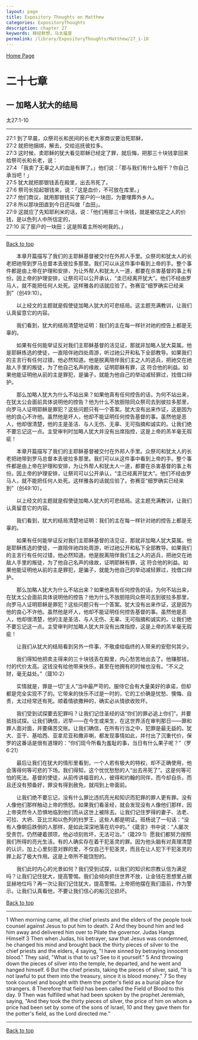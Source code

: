 ```yaml
---
layout: page
title: Expository Thoughts on Matthew
categories: ExpositoryThoughts
description: chapter 27
keywords: 释经默想，马太福音
permalink: /library/ExpositoryThoughts/Matthew/27_1-10
---
```

[ Home Page ]({{site.baseurl}}/index) <br>

<a name="0"></a>
# 二十七章 

## 一 加略人犹大的结局

太27:1-10

***

27:1 到了早晨，众祭司长和民间的长老大家商议要治死耶稣，<br>
27:2 就把他捆绑，解去，交给巡抚彼拉多。<br>
27:3 这时候，卖耶稣的犹大看见耶稣已经定了罪，就后悔，把那三十块钱拿回来给祭司长和长老，说：<br>
27:4 「我卖了无辜之人的血是有罪了。」他们说：「那与我们有什么相干？你自己承当吧！」<br>
27:5 犹大就把那银钱丢在殿里，出去吊死了。<br>
27:6 祭司长拾起银钱来，说：「这是血价，不可放在库里。」<br>
27:7 他们商议，就用那银钱买了窑户的一块田，为要埋葬外乡人。<br>
27:8 所以那块田直到今日还叫做「血田」。<br>
27:9 这就应了先知耶利米的话，说：「他们用那三十块钱，就是被估定之人的价钱，是以色列人中所估定的，<br>
27:10 买了窑户的一块田；这是照着主所吩咐我的。」<br>

***

[Back to top](#0)

&emsp;&emsp;本章开篇描写了我们的主耶稣基督被交付在外邦人手里。众祭司和犹太人的长老把祂带到罗马总督本丢彼拉多那里。我们可以从这件事中看到上帝的手。整个事件都是由上帝在护理和安排，为让外帮人和犹太人一道，都要在杀害基督的事上有份。因上帝的护理安排，让祭司可以公开承认，“圭已经离开犹大”。他们不经由罗马人，就不能把任何人处死。这样雅各的话就应验了。弥赛亚“细罗确实已经来到”（创49:10）。

&emsp;&emsp;以上经文的主题就是假使徒加略人犹大的可悲结局。这主题充满教训，让我们认真留意它的内容。

&emsp;&emsp;我们看到，犹大的结局清楚地证明：我们的主在每一样针对祂的控告上都是无辜的。

&emsp;&emsp;如果有任何能举证反对我们主耶稣基督的活见证，那就非加略人犹大莫属。他是耶稣拣选的使徒，一直陪伴祂四处周游，听过祂公开和私下全部教导。如果我们的主言行有任何过错，他必然知道。他是脱离陪伴我们主之人的逃兵，把祂交在祂敌人手里的叛徒，为了他自己名声的缘故，证明耶稣有罪，这 符合他的利益。如果他能证明他从前的主是罪犯，是骗子，就能为他自己的举动减轻罪过，找借口辩护。

&emsp;&emsp;那么加略人犹大为什么不站出来？如果他真有任何控告的话，为何不站出来，在犹太公会面前具体说明他的控告？他为什么不放胆陪同众祭司去到彼拉多那里，向罗马人证明耶稣是罪犯？这些问题只有一个答案。犹大没有出来作证，这是因为他的良心不许他。虽然他是坏人，他却不能证明任何控告基督的事。虽然他是恶人，他却很清楚，他的主是圣洁、与人无伤、无辜、无可指摘和诚实的。让我们绝不要忘记这一点。主受审判时加略人犹大并没有出席指控，这是上帝的羔羊毫无瑕疵！

&emsp;&emsp;本章开篇描写了我们的主耶稣基督被交付在外邦人手里。众祭司和犹太人的长老把祂带到罗马总督本丢彼拉多那里。我们可以从这件事中看到上帝的手。整个事件都是由上帝在护理和安排，为让外帮人和犹太人一道，都要在杀害基督的事上有份。因上帝的护理安排，让祭司可以公开承认，“圭已经离开犹大”。他们不经由罗马人，就不能把任何人处死。这样雅各的话就应验了。弥赛亚“细罗确实已经来到”（创49:10）。

&emsp;&emsp;以上经文的主题就是假使徒加略人犹大的可悲结局。这主题充满教训，让我们认真留意它的内容。

&emsp;&emsp;我们看到，犹大的结局清楚地证明：我们的主在每一样针对祂的控告上都是无辜的。

&emsp;&emsp;如果有任何能举证反对我们主耶稣基督的活见证，那就非加略人犹大莫属。他是耶稣拣选的使徒，一直陪伴祂四处周游，听过祂公开和私下全部教导。如果我们的主言行有任何过错，他必然知道。他是脱离陪伴我们主之人的逃兵，把祂交在祂敌人手里的叛徒，为了他自己名声的缘故，证明耶稣有罪，这 符合他的利益。如果他能证明他从前的主是罪犯，是骗子，就能为他自己的举动减轻罪过，找借口辩护。

&emsp;&emsp;那么加略人犹大为什么不站出来？如果他真有任何控告的话，为何不站出来，在犹太公会面前具体说明他的控告？他为什么不放胆陪同众祭司去到彼拉多那里，向罗马人证明耶稣是罪犯？这些问题只有一个答案。犹大没有出来作证，这是因为他的良心不许他。虽然他是坏人，他却不能证明任何控告基督的事。虽然他是恶人，他却很清楚，他的主是圣洁、与人无伤、无辜、无可指摘和诚实的。让我们绝不要忘记这一点。主受审判时加略人犹大并没有出席指控，这是上帝的羔羊毫无瑕疵！

&emsp;&emsp;让我们从犹大的结局看到另外一件事，不敬虔给临终的人带来的安慰何其少。

&emsp;&emsp;我们得知他把卖主得来的三十块钱丢在殿里，内心愁苦地出去了。他赚那钱，付的代价太高。这钱没有给他带来快乐，甚至在他拥有的时候也没有。“不义之财，毫无益处。”（箴10:2）

&emsp;&emsp;实情就是，罪是一切“主人”当中最严苛的。服侍它会有大量美好的承诺，但却都是完全实现不了的。它带来的快乐不过是一时的，它的工价确是忧愁、懊悔、自责，太过经常还有死。顺着情欲撒种的，确实必从情欲收败坏。

&emsp;&emsp;我们受到试探要去犯罪吗？让我们记住圣经的话“你们的罪必追上你们”，并要抵挡试探。让我们确信，迟早——在今生或来生，在这世界活在审判那日——罪和罪人面对面，并要痛苦交账。让我们确信，在所有行当之中，犯罪是最无益的。犹大、亚干、基哈西、亚拿尼亚和撒非喇，都发现事情如此，并付出了沉重代价，保罗的这番话是很有道理的：“你们现今所看为羞耻的事，当日有什么果子呢？”（罗6:21）

&emsp;&emsp;最后让我们在犹大的情形里看到，一个人若有极大的特权，却不正确使用，他会落得何等可悲的下场。我们得知，这个忧忧愁愁的人“出去吊死了”。这是何等可怕的死法。基督的使徒，从前传讲福音的人，彼得和约翰的同伴，而今却自杀，而且还没有预备好，罪没有得到赦免，就闯到上帝面前。

&emsp;&emsp;让我们绝不要忘记，没有什么罪比违抗亮光和知识而犯罪的罪人更有罪。没有人像他们那样触动上帝的愤怒。如果我们看圣经，就会发现没有人像他们那样，因上帝突然令人恐惧地临到他们而从这世上被除去。让我们记住罗得的妻子、法老、可拉、大坍、亚比兰和以色列的扫罗王，这些人都是明证。班杨说了一句话：“没有人像朝后跌倒的人那样，是如此深深地落在坑中的。”《箴言》书中说：“人屡次受责罚，仍然硬着颈项，他必顷刻败坏，无法可治。”（箴29:1）愿我们都努力按照我们所得的亮光生活。有的人确实存在着干犯圣灵的罪。因为他头脑有对真理清楚的认识，加上心里刻意对罪的爱，不仅自己干犯圣灵，而且在让人犯下干犯圣灵的罪上起了极大作用。这是上帝所不能饶恕的。

&emsp;&emsp;我们此时内心的光景如何？我们受到试探，以我们的知识和宗教认信为满足吗？让我们记住犹大，提高警惕。我们会倾向抓住世界不放，让金钱在思想里占据显赫地位吗？再一次让我们记住犹大，提高警惕。上帝把他摆在我们面前，作为警示。让我们认真看他，不要让我们信心的船沉沦损坏。

[Back to top](#0)

***

1 When morning came, all the chief priests and the elders of the people took counsel against Jesus to put him to death. 2 And they bound him and led him away and delivered him over to Pilate the governor.
Judas Hangs Himself
3 Then when Judas, his betrayer, saw that Jesus was condemned, he changed his mind and brought back the thirty pieces of silver to the chief priests and the elders, 4 saying, "I have sinned by betraying innocent blood." They said, "What is that to us? See to it yourself." 5 And throwing down the pieces of silver into the temple, he departed, and he went and hanged himself. 6 But the chief priests, taking the pieces of silver, said, "It is not lawful to put them into the treasury, since it is blood money." 7 So they took counsel and bought with them the potter's field as a burial place for strangers. 8 Therefore that field has been called the Field of Blood to this day. 9 Then was fulfilled what had been spoken by the prophet Jeremiah, saying, "And they took the thirty pieces of silver, the price of him on whom a price had been set by some of the sons of Israel, 10 and they gave them for the potter's field, as the Lord directed me."

***

[Back to top](#0)
